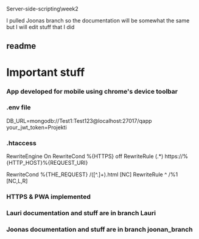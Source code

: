 Server-side-scripting\week2

I pulled Joonas branch so the documentation will be somewhat the same but I will edit stuff that I did

readme
----------------------------------------------------------------
# Important stuff
### App developed for mobile using chrome's device toolbar

### .env file
DB_URL=mongodb://Test1:Test123@localhost:27017/qapp  
your_jwt_token=Projekti

### .htaccess
RewriteEngine On
RewriteCond %{HTTPS} off
RewriteRule (.*) https://%{HTTP_HOST}%{REQUEST_URI}

RewriteCond %{THE_REQUEST} /([^.]+)\.html [NC]
RewriteRule ^ /%1 [NC,L,R]

### HTTPS & PWA implemented

### Lauri documentation and stuff are in branch Lauri

### Joonas documentation and stuff are in branch joonan_branch

